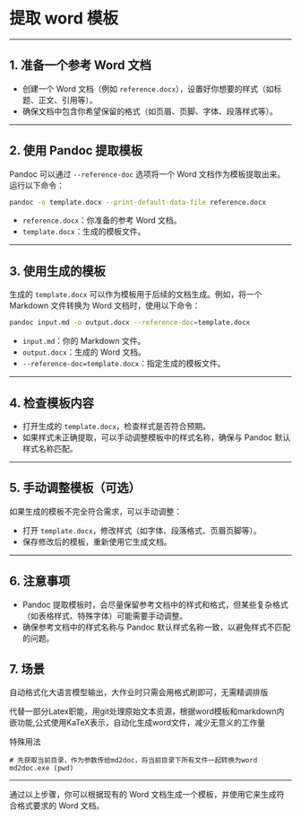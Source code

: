 # 提取 word 模板

---

## 1. 准备一个参考 Word 文档

- 创建一个 Word 文档（例如 `reference.docx`），设置好你想要的样式（如标题、正文、引用等）。
- 确保文档中包含你希望保留的格式（如页眉、页脚、字体、段落样式等）。

---

## 2. 使用 Pandoc 提取模板

Pandoc 可以通过 `--reference-doc` 选项将一个 Word 文档作为模板提取出来。运行以下命令：

```bash
pandoc -o template.docx --print-default-data-file reference.docx
```

- `reference.docx`：你准备的参考 Word 文档。
- `template.docx`：生成的模板文件。

---

## 3. 使用生成的模板

生成的 `template.docx` 可以作为模板用于后续的文档生成。例如，将一个 Markdown 文件转换为 Word 文档时，使用以下命令：

```bash
pandoc input.md -o output.docx --reference-doc=template.docx
```

- `input.md`：你的 Markdown 文件。
- `output.docx`：生成的 Word 文档。
- `--reference-doc=template.docx`：指定生成的模板文件。

---

## 4. 检查模板内容

- 打开生成的 `template.docx`，检查样式是否符合预期。
- 如果样式未正确提取，可以手动调整模板中的样式名称，确保与 Pandoc 默认样式名称匹配。

---

## 5. 手动调整模板（可选）

如果生成的模板不完全符合需求，可以手动调整：

- 打开 `template.docx`，修改样式（如字体、段落格式、页眉页脚等）。
- 保存修改后的模板，重新使用它生成文档。

---

## 6. 注意事项

- Pandoc 提取模板时，会尽量保留参考文档中的样式和格式，但某些复杂格式（如表格样式、特殊字体）可能需要手动调整。
- 确保参考文档中的样式名称与 Pandoc 默认样式名称一致，以避免样式不匹配的问题。

## 7. 场景

自动格式化大语言模型输出，大作业时只需会用格式刷即可，无需精调排版

代替一部分Latex职能，用git处理原始文本资源，根据word模板和markdown内嵌功能,公式使用KaTeX表示，自动化生成word文件，减少无意义的工作量

特殊用法

```pwsh
# 先获取当前目录，作为参数传给md2doc，将当前目录下所有文件一起转换为word
md2doc.exe (pwd)
```

---

通过以上步骤，你可以根据现有的 Word 文档生成一个模板，并使用它来生成符合格式要求的 Word 文档。
